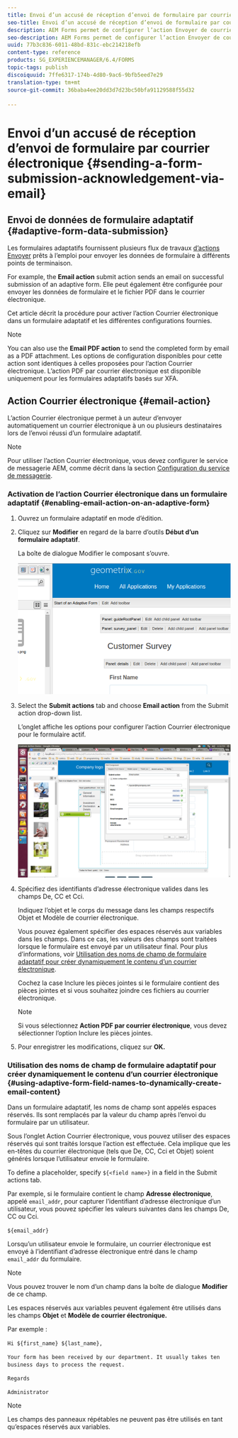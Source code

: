 ```yaml
---
title: Envoi d’un accusé de réception d’envoi de formulaire par courrier électronique
seo-title: Envoi d’un accusé de réception d’envoi de formulaire par courrier électronique
description: AEM Forms permet de configurer l’action Envoyer de courrier électronique qui envoie un accusé de réception à un utilisateur lors de l’envoi du formulaire.
seo-description: AEM Forms permet de configurer l’action Envoyer de courrier électronique qui envoie un accusé de réception à un utilisateur lors de l’envoi du formulaire.
uuid: 77b3c836-6011-48bd-831c-ebc214218efb
content-type: reference
products: SG_EXPERIENCEMANAGER/6.4/FORMS
topic-tags: publish
discoiquuid: 7ffe6317-174b-4d80-9ac6-9bfb5eed7e29
translation-type: tm+mt
source-git-commit: 36baba4ee20dd3d7d23bc50bfa91129588f55d32

---
```



# Envoi d’un accusé de réception d’envoi de formulaire par courrier électronique {#sending-a-form-submission-acknowledgement-via-email}

## Envoi de données de formulaire adaptatif {#adaptive-form-data-submission}

Les formulaires adaptatifs fournissent plusieurs flux de travaux [d’actions Envoyer](/help/forms/using/configuring-submit-actions.md) prêts à l’emploi pour envoyer les données de formulaire à différents points de terminaison.

For example, the **Email action** submit action sends an email on successful submission of an adaptive form. Elle peut également être configurée pour envoyer les données de formulaire et le fichier PDF dans le courrier électronique.

Cet article décrit la procédure pour activer l’action Courrier électronique dans un formulaire adaptatif et les différentes configurations fournies.

>[!NOTE]
>
>You can also use the **Email PDF action** to send the completed form by email as a PDF attachment. Les options de configuration disponibles pour cette action sont identiques à celles proposées pour l’action Courrier électronique. L’action PDF par courrier électronique est disponible uniquement pour les formulaires adaptatifs basés sur XFA.

## Action Courrier électronique {#email-action}

L’action Courrier électronique permet à un auteur d’envoyer automatiquement un courrier électronique à un ou plusieurs destinataires lors de l’envoi réussi d’un formulaire adaptatif.

>[!NOTE]
>
>Pour utiliser l’action Courrier électronique, vous devez configurer le service de messagerie AEM, comme décrit dans la section [Configuration du service de messagerie](/help/sites-administering/notification.md#configuring-the-mail-service).

### Activation de l’action Courrier électronique dans un formulaire adaptatif {#enabling-email-action-on-an-adaptive-form}

1. Ouvrez un formulaire adaptatif en mode d’édition.

1. Cliquez sur **Modifier** en regard de la barre d’outils **Début d’un formulaire adaptatif**.

   La boîte de dialogue Modifier le composant s’ouvre.

   ![Boîte de dialogue Modifier le composant d’un formulaire adaptatif](assets/start_of_adp_form.png)

1. Select the **Submit actions** tab and choose **Email action** from the Submit action drop-down list.

   L’onglet affiche les options pour configurer l’action Courrier électronique pour le formulaire actif.

   ![Onglet Actions Envoyer](assets/dialog.png)

1. Spécifiez des identifiants d’adresse électronique valides dans les champs De, CC et Cci.

   Indiquez l’objet et le corps du message dans les champs respectifs Objet et Modèle de courrier électronique.

   Vous pouvez également spécifier des espaces réservés aux variables dans les champs. Dans ce cas, les valeurs des champs sont traitées lorsque le formulaire est envoyé par un utilisateur final. Pour plus d’informations, voir [Utilisation des noms de champ de formulaire adaptatif pour créer dynamiquement le contenu d’un courrier électronique](/help/forms/using/form-submission-receipt-via-email.md#p-using-adaptive-form-field-names-to-dynamically-create-email-content-p).

   Cochez la case Inclure les pièces jointes si le formulaire contient des pièces jointes et si vous souhaitez joindre ces fichiers au courrier électronique.

   >[!NOTE]
   >
   >Si vous sélectionnez **Action PDF par courrier électronique**, vous devez sélectionner l’option Inclure les pièces jointes.

1. Pour enregistrer les modifications, cliquez sur **OK.**

### Utilisation des noms de champ de formulaire adaptatif pour créer dynamiquement le contenu d’un courrier électronique {#using-adaptive-form-field-names-to-dynamically-create-email-content}

Dans un formulaire adaptatif, les noms de champ sont appelés espaces réservés. Ils sont remplacés par la valeur du champ après l’envoi du formulaire par un utilisateur.

Sous l’onglet Action Courrier électronique, vous pouvez utiliser des espaces réservés qui sont traités lorsque l’action est effectuée. Cela implique que les en-têtes du courrier électronique (tels que De, CC, Cci et Objet) soient générés lorsque l’utilisateur envoie le formulaire.

To define a placeholder, specify `${<field name>}` in a field in the Submit actions tab.

Par exemple, si le formulaire contient le champ **Adresse électronique**, appelé `email_addr`, pour capturer l’identifiant d’adresse électronique d’un utilisateur, vous pouvez spécifier les valeurs suivantes dans les champs De, CC ou Cci.

`${email_addr}`

Lorsqu’un utilisateur envoie le formulaire, un courrier électronique est envoyé à l’identifiant d’adresse électronique entré dans le champ `email_addr` du formulaire.

>[!NOTE]
>
>Vous pouvez trouver le nom d’un champ dans la boîte de dialogue **Modifier** de ce champ.

Les espaces réservés aux variables peuvent également être utilisés dans les champs **Objet** et **Modèle de courrier électronique.**

Par exemple :

`Hi ${first_name} ${last_name},`

`Your form has been received by our department. It usually takes ten business days to process the request.`

`Regards`

`Administrator`

>[!NOTE]
>
>Les champs des panneaux répétables ne peuvent pas être utilisés en tant qu’espaces réservés aux variables.

